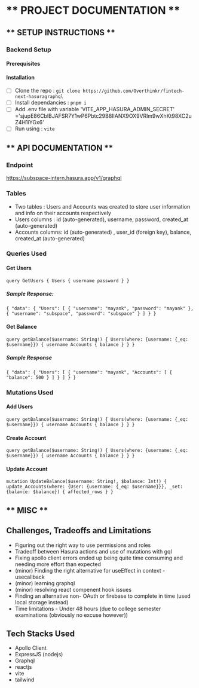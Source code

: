 # ** PROJECT DOCUMENTATION **

## ** SETUP INSTRUCTIONS **

### Backend Setup

#### Prerequisites

#### Installation

- [ ] Clone the repo : `git clone https://github.com/Overthinkr/fintech-next-hasuragraphql`
- [ ] Install dependancies : `pnpm i`
- [ ] Add .env file with variable 'VITE_APP_HASURA_ADMIN_SECRET' ='sjupE86CblBJAFSR7Y1wP6Pbtc29B8IlANX9OX9VRlm9wXhKt98XC2uZ4H1iYGx6'
- [ ] Run using : `vite`

## ** API DOCUMENTATION **

### Endpoint

https://subspace-intern.hasura.app/v1/graphql

### Tables

- Two tables : Users and Accounts was created to store user information and info on their accounts respectively
- Users columns : id (auto-generated), username, password, created_at (auto-generated)
- Accounts columns: id (auto-generated) , user_id (foreign key), balance, created_at (auto-generated)

### Queries Used

#### Get Users

`query GetUsers {
    Users {
      username
      password
    }
  }`

##### Sample Response:
`{
  "data": {
    "Users": [
      {
        "username": "mayank",
        "password": "mayank"
      },
      {
        "username": "subspace",
        "password": "subspace"
      }
    ]
  }
}`

#### Get Balance
`query getBalance($username: String!) {
    Users(where: {username: {_eq: $username}}) {
      username
      Accounts {
        balance
      }
    }
  }`

##### Sample Response
`{
  "data": {
    "Users": [
      {
        "username": "mayank",
        "Accounts": [
          {
            "balance": 500
          }
        ]
      }
    ]
  }
}`

### Mutations Used
#### Add Users
`query getBalance($username: String!) {
    Users(where: {username: {_eq: $username}}) {
      username
      Accounts {
        balance
      }
    }
  }`

#### Create Account
`query getBalance($username: String!) {
    Users(where: {username: {_eq: $username}}) {
      username
      Accounts {
        balance
      }
    }
  }`

#### Update Account
`mutation UpdateBalance($username: String!, $balance: Int!) {
    update_Accounts(where: {User: {username: {_eq: $username}}}, _set: {balance: $balance}) {
      affected_rows
    }
  }`

## ** MISC **
## Challenges, Tradeoffs and Limitations

- Figuring out the right way to use permissions and roles
- Tradeoff between Hasura actions and use of mutations with gql
- Fixing apollo client errors ended up being quite time consuming and needing more effort than expected
- (minor) Finding the right alternative for useEffect in context - usecallback
- (minor) learning graphql
- (minor) resolving react compenent hook issues
- Finding an alternative non- OAuth or firebase to complete in time (used local storage instead)
- Time limitations - Under 48 hours (due to college semester examinations (obviously no excuse however))

## Tech Stacks Used

- Apollo Client
- ExpressJS (nodejs)
- Graphql 
- reactjs
- vite
- tailwind
